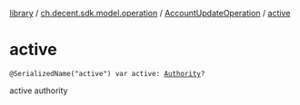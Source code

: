 [library](../../index.md) / [ch.decent.sdk.model.operation](../index.md) / [AccountUpdateOperation](index.md) / [active](./active.md)

# active

`@SerializedName("active") var active: `[`Authority`](../../ch.decent.sdk.model/-authority/index.md)`?`

active authority

